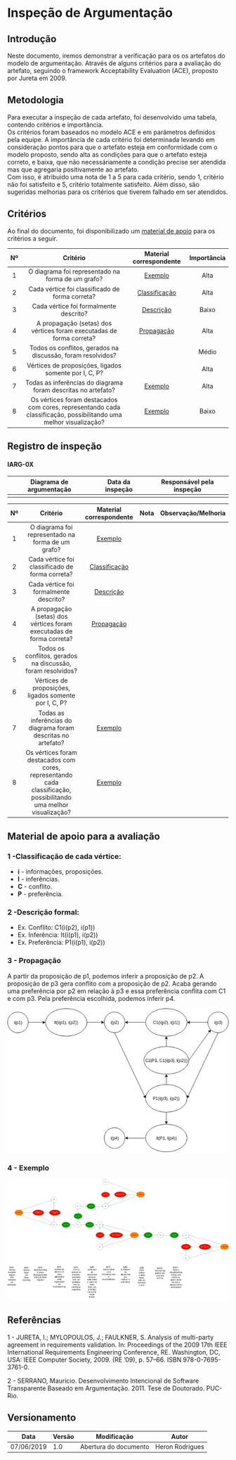 # Inspeção de Argumentação

## Introdução

Neste documento, iremos demonstrar a verificação para os os artefatos do modelo de argumentação. Através de alguns critérios para a avaliação do artefato, seguindo o framework Acceptability Evaluation (ACE), proposto por Jureta em 2009.

## Metodologia

Para executar a inspeção de cada artefato, foi desenvolvido uma tabela, contendo critérios e importância. <br>
Os critérios foram baseados no modelo ACE e em parâmetros definidos pela equipe. A importância de cada critério foi determinada levando em consideração pontos para que o artefato esteja em conformidade com o modelo proposto, sendo alta as condições para que o artefato esteja correto, e baixa, que não necessáriamente a condição precise ser atendida mas que agregaria positivamente ao artefato. <br>
Com isso, é atribuido uma nota de 1 a 5 para cada critério, sendo 1, critério não foi satisfeito e 5, critério totalmente satisfeito. Além disso, são sugeridas melhorias para os critérios que tiverem falhado em ser atendidos.

## Critérios

Ao final do documento, foi disponibilizado um [material de apoio](#material-de-apoio-para-a-avaliacao) para os critérios a seguir.

|Nº|Critério|Material correspondente|Importância
|:--:|:--:|:--:|:--:|
|1|O diagrama foi representado na forma de um grafo?|[Exemplo](#4-exemplo)|Alta|
|2|Cada vértice foi classificado de forma correta?|[Classificação](#1-classificacao-de-cada-vertice)|Alta|
|3|Cada vértice foi formalmente descrito?|[Descrição](#2-descricao-formal)|Baixo|
|4|A propagação (setas) dos vértices foram executadas de forma correta?|[Propagação](#3-propagacao)|Alta|
|5|Todos os conflitos, gerados na discussão, foram resolvidos?||Médio|
|6|Vértices de proposições, ligados somente por I, C, P?||Alta|
|7|Todas as inferências do diagrama foram descritas no artefato?|[Exemplo](#4-exemplo)|Alta|
|8|Os vértices foram destacados com cores, representando cada classificação, possibilitando uma melhor visualização?|[Exemplo](#4-exemplo)|Baixo|


## Registro de inspeção

#### IARG-0X

|Diagrama de argumentação|Data da inspeção|Responsável pela inspeção|
|:--:|:--:|:--:|
|||||

|Nº|Critério|Material correspondente|Nota|Observação/Melhoria|
|:--:|:--:|:--:|:--:|:--:|
|1|O diagrama foi representado na forma de um grafo?|[Exemplo](#4-exemplo)|||
|2|Cada vértice foi classificado de forma correta?|[Classificação](#1-classificacao-de-cada-vertice)|||
|3|Cada vértice foi formalmente descrito?|[Descrição](#2-descricao-formal)|||
|4|A propagação (setas) dos vértices foram executadas de forma correta?|[Propagação](#3-propagacao)|||
|5|Todos os conflitos, gerados na discussão, foram resolvidos?||||
|6|Vértices de proposições, ligados somente por I, C, P?||||
|7|Todas as inferências do diagrama foram descritas no artefato?|[Exemplo](#4-exemplo)|||
|8|Os vértices foram destacados com cores, representando cada classificação, possibilitando uma melhor visualização?|[Exemplo](#4-exemplo)|||

## Material de apoio para a avaliação

### __1 -Classificação de cada vértice:__
* __i__ - informações, proposições.
* __I__ - inferências.
* __C__ - conflito.
* __P__ - preferência.

### __2 -Descrição formal:__
* Ex. Conflito: C1(i(p2), i(p1))
* Ex. Inferência: It(i(p1), i(p2))
* Ex. Preferência:  P1(i(p1), i(p2))

### __3 - Propagação__

A partir da proposição de p1, podemos inferir a proposição de p2. A proposição de p3 gera conflito com a proposição de p2. Acaba gerando uma preferência por p2 em relação à p3 e essa preferência conflita com C1 e com p3. Pela preferência escolhida, podemos inferir p4.

![](../img/Analise/ex_argumentação.jpg)

### __4 - Exemplo__

![](../img/Analise/elicitacao.png)


## Referências

1 - JURETA, I.; MYLOPOULOS, J.; FAULKNER, S. Analysis of multi-party agreement in requirements validation. In: Proceedings of the 2009 17th IEEE International Requirements Engineering Conference, RE. Washington, DC, USA: IEEE Computer Society, 2009. (RE ’09), p. 57–66. ISBN 978-0-7695-3761-0.

2 - SERRANO, Maurício. Desenvolvimento Intencional de Software Transparente Baseado em Argumentação. 2011. Tese de Doutorado. PUC-Rio.

## Versionamento

| Data | Versão | Modificação | Autor |
|  --- | ------ | ----------- | ----- |
| 07/06/2019 | 1.0 | Abertura do documento | Heron Rodrigues |
